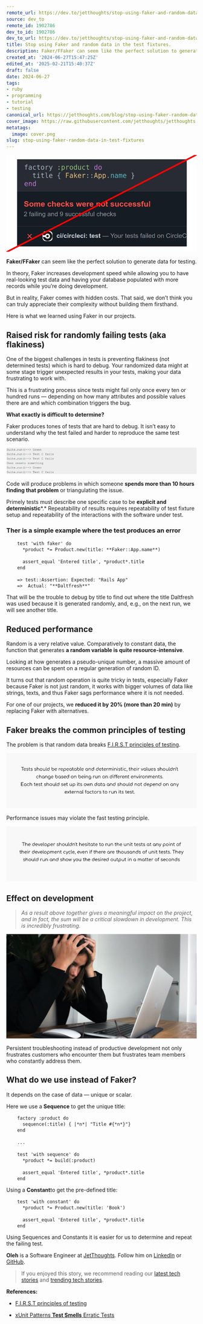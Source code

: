 ```yaml
---
remote_url: https://dev.to/jetthoughts/stop-using-faker-and-random-data-in-the-test-fixtures-4cg7
source: dev_to
remote_id: 1902786
dev_to_id: 1902786
dev_to_url: https://dev.to/jetthoughts/stop-using-faker-and-random-data-in-the-test-fixtures-4cg7
title: Stop using Faker and random data in the test fixtures.
description: Faker/FFaker can seem like the perfect solution to generate data for testing.  In theory, Faker...
created_at: '2024-06-27T15:47:25Z'
edited_at: '2025-02-21T15:40:37Z'
draft: false
date: 2024-06-27
tags:
- ruby
- programming
- tutorial
- testing
canonical_url: https://jetthoughts.com/blog/stop-using-faker-random-data-in-test-fixtures/
cover_image: https://raw.githubusercontent.com/jetthoughts/jetthoughts.github.io/master/content/blog/stop-using-faker-random-data-in-test-fixtures/cover.png
metatags:
  image: cover.png
slug: stop-using-faker-random-data-in-test-fixtures
---
```

![Image description](file_0.png)

**Faker/FFaker** can seem like the perfect solution to generate data for testing.

In theory, Faker increases development speed while allowing you to have real-looking test data and having your database populated with more records while you’re doing development.

But in reality, Faker comes with hidden costs. That said, we don’t think you can truly appreciate their complexity without building them firsthand.

Here is what we learned using Faker in our projects.

## Raised risk for randomly failing tests (aka flakiness)

One of the biggest challenges in tests is preventing flakiness (not determined tests) which is hard to debug. Your randomized data might at some stage trigger unexpected results in your tests, making your data frustrating to work with.

This is a frustrating process since tests might fail only once every ten or hundred runs — depending on how many attributes and possible values there are and which combination triggers the bug.

**What exactly is difficult to determine?**

Faker produces tones of tests that are hard to debug. It isn’t easy to understand why the test failed and harder to reproduce the same test scenario.

![Image description](file_1.png)

Code will produce problems in which someone **spends more than 10 hours finding that problem** or triangulating the issue.

Primely tests must describe one specific case to be **explicit and deterministic***.* Repeatability of results requires repeatability of test fixture setup and repeatability of the interactions with the software under test.

### Ther is a simple example where the test produces an error

```
    test 'with faker' do
      *product *= Product.new(title: **Faker::App.name**)
    
      assert_equal 'Entered title', *product*.title
    end

    => test::Assertion: Expected: "Rails App"
    =>  Actual: "**Daltfresh**"
```

That will be the trouble to debug by title to find out where the title Daltfresh was used because it is generated randomly, and, e.g., on the next run, we will see another title.

## Reduced performance

Random is a very relative value. Comparatively to constant data, the function that generates **a random variable is quite resource-intensive**.

Looking at how generates a pseudo-unique number, a massive amount of resources can be spent on a regular generation of random ID.

It turns out that random operation is quite tricky in tests, especially Faker because Faker is not just random, it works with bigger volumes of data like strings, texts, and thus Faker sags performance where it is not needed.

For one of our projects, we **reduced it by** **20% (more than 20 min)** by replacing Faker with alternatives.

## Faker breaks the common principles of testing

The problem is that random data breaks [F.I.R.S.T principles of testing](https://medium.com/@tasdikrahman/f-i-r-s-t-principles-of-testing-1a497acda8d6).

![Image description](file_2.png)

Performance issues may violate the fast testing principle.

![Image description](file_3.png)

## Effect on development
>
> *As a result above together gives a meaningful impact on the project, and in fact, the sum will be a critical slowdown in development. This is incredibly frustrating.*

![Image description](file_4.png)

Persistent troubleshooting instead of productive development not only frustrates customers who encounter them but frustrates team members who constantly address them.

## **What do we use instead of Faker?**

It depends on the case of data — unique or scalar.

Here we use a **Sequence** to get the unique title:

```
    factory :product do
      sequence(:title) { |*n*| "Title #{*n*}"}
    end

    ...

    test 'with sequence' do
      *product *= build(:product)
    
      assert_equal 'Entered title', *product*.title
    end
```

Using a **Constant**to get the pre-defined title:

```
    test 'with constant' do
      *product *= Product.new(title: 'Book')
    
      assert_equal 'Entered title', *product*.title
    end
```

Using Sequences and Constants it is easier for us to determine and repeat the failing test.

**Oleh** is a Software Engineer at [JetThoughts](https://www.jetthoughts.com/). Follow him on [LinkedIn](https://www.linkedin.com/in/oleh-barchuk-0b9813192/) or [GitHub](https://github.com/phoenixixixix).
> If you enjoyed this story, we recommend reading our [latest tech stories](https://jtway.co/latest) and [trending tech stories](https://jtway.co/trending).

**References:**

* [F.I.R.S.T principles of testing](https://medium.com/@tasdikrahman/f-i-r-s-t-principles-of-testing-1a497acda8d6)

* [xUnit Patterns **Test Smells** Erratic Tests](http://xunitpatterns.com/Erratic%20Test.html)
